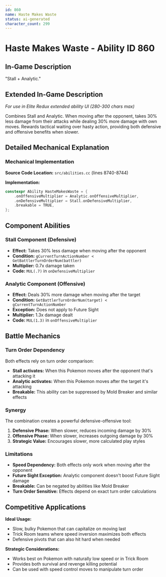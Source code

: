 ```yaml
---
id: 860
name: Haste Makes Waste
status: ai-generated
character_count: 299
---
```


# Haste Makes Waste - Ability ID 860

## In-Game Description
"Stall + Analytic."

## Extended In-Game Description
*For use in Elite Redux extended ability UI (280-300 chars max)*

Combines Stall and Analytic. When moving after the opponent, takes 30% less damage from their attacks while dealing 30% more damage with own moves. Rewards tactical waiting over hasty action, providing both defensive and offensive benefits when slower.

## Detailed Mechanical Explanation

### Mechanical Implementation

**Source Code Location:** `src/abilities.cc` (lines 8740-8744)

**Implementation:**
```cpp
constexpr Ability HasteMakesWaste = {
    .onOffensiveMultiplier = Analytic.onOffensiveMultiplier,
    .onDefensiveMultiplier = Stall.onDefensiveMultiplier,
    .breakable = TRUE,
};
```

## Component Abilities

### Stall Component (Defensive)
- **Effect:** Takes 30% less damage when moving after the opponent
- **Condition:** `gCurrentTurnActionNumber < GetBattlerTurnOrderNum(battler)`
- **Multiplier:** 0.7x damage taken
- **Code:** `MUL(.7)` in `onDefensiveMultiplier`

### Analytic Component (Offensive)
- **Effect:** Deals 30% more damage when moving after the target
- **Condition:** `GetBattlerTurnOrderNum(target) < gCurrentTurnActionNumber`
- **Exception:** Does not apply to Future Sight
- **Multiplier:** 1.3x damage dealt
- **Code:** `MUL(1.3)` in `onOffensiveMultiplier`

## Battle Mechanics

### Turn Order Dependency
Both effects rely on turn order comparison:
- **Stall activates:** When this Pokemon moves after the opponent that's attacking it
- **Analytic activates:** When this Pokemon moves after the target it's attacking
- **Breakable:** This ability can be suppressed by Mold Breaker and similar effects

### Synergy
The combination creates a powerful defensive-offensive tool:
1. **Defensive Phase:** When slower, reduces incoming damage by 30%
2. **Offensive Phase:** When slower, increases outgoing damage by 30%
3. **Strategic Value:** Encourages slower, more calculated play styles

### Limitations
- **Speed Dependency:** Both effects only work when moving after the opponent
- **Future Sight Exception:** Analytic component doesn't boost Future Sight damage
- **Breakable:** Can be negated by abilities like Mold Breaker
- **Turn Order Sensitive:** Effects depend on exact turn order calculations

## Competitive Applications

**Ideal Usage:**
- Slow, bulky Pokemon that can capitalize on moving last
- Trick Room teams where speed inversion maximizes both effects
- Defensive pivots that can also hit hard when needed

**Strategic Considerations:**
- Works best on Pokemon with naturally low speed or in Trick Room
- Provides both survival and revenge killing potential
- Can be used with speed control moves to manipulate turn order